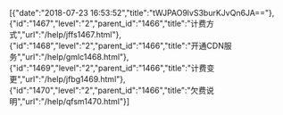 [{"date":"2018-07-23 16:53:52","title":"tWJPAO9lvS3burKJvQn6JA=="},{"id":"1467","level":"2","parent_id":"1466","title":"计费方式","url":"/help/jffs1467.html"},{"id":"1468","level":"2","parent_id":"1466","title":"开通CDN服务","url":"/help/gmlc1468.html"},{"id":"1469","level":"2","parent_id":"1466","title":"计费变更","url":"/help/jfbg1469.html"},{"id":"1470","level":"2","parent_id":"1466","title":"欠费说明","url":"/help/qfsm1470.html"}]